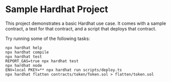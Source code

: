 # Sample Hardhat Project

This project demonstrates a basic Hardhat use case. It comes with a sample contract, a test for that contract, and a script that deploys that contract.

Try running some of the following tasks:

```shell
npx hardhat help
npx hardhat compile
npx hardhat test
REPORT_GAS=true npx hardhat test
npx hardhat node
ENV=local PKEY=** npx hardhat run scripts/deploy.ts
npx hardhat flatten contracts/token/Token.sol > flatten/token.sol
```
